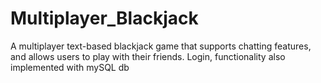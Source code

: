 # Multiplayer_Blackjack
A multiplayer text-based blackjack game that supports chatting features, and allows users to play with their friends. Login, functionality also implemented 
with mySQL db
